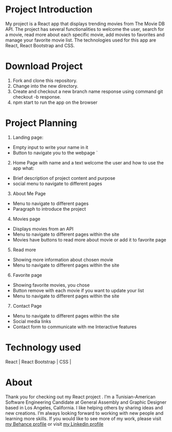 # Project Introduction

My project is a React app that displays trending movies from The Movie DB API. The project has several functionalities to welcome the user, search for a movie, read more about each specific movie, add movies to favorites and manage your favorite movie list. The technologies used for this app are React, React Bootstrap and CSS.

# Download Project

1.	Fork and clone this repository.
2.	Change into the new directory.
3.	Create and checkout a new branch name response using command git checkout -b response.
4. npm start to run the app on the browser

# Project Planning

1.	Landing page:
*	Empty input to write your name in it
*	Button to navigate you to the webpage	`

2.	Home Page with name and a text welcome the user and how to use the app what:
*	Brief description of project content and purpose
*	social menu to navigate to different pages

3.	About Me Page
*	Menu to navigate to different pages
*	Paragraph to introduce the project

4.	Movies page
*	Displays movies from an API
*	Menu to navigate to different pages within the site
*	Movies have buttons to read more about movie or add it to favorite page

5.	Read more
*	Showing more information about chosen movie
*	Menu to navigate to different pages within the site

6.	Favorite page
*	Showing favorite movies, you chose
*	Button remove with each movie if you want to update your list
*	Menu to navigate to different pages within the site


7.	Contact Page
*	Menu to navigate to different pages within the site
*	Social media links
*	Contact form to communicate with me Interactive features

# Technology used
React | React Bootstrap | CSS | 

# About
Thank you for checking out my React project . I’m a Tunisian-American Software Engineering Candidate at General Assembly and Graphic Designer based in Los Angeles, California. I like helping others by sharing ideas and new creations. I’m always looking forward to working with new people and learning more skills. If you would like to see more of my work, please visit [my Behance profile](https://www.behance.net/oussamaben4273I) or visit [my Linkedin profile](https://www.linkedin.com/in/oussema-ben-hafsi-2211b5217/)
